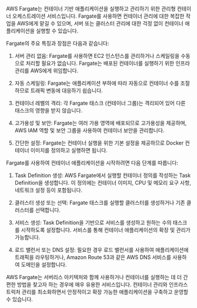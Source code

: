   
AWS Fargate는 컨테이너 기반 애플리케이션을 실행하고 관리하기 위한 관리형 컨테이너 오케스트레이션 서비스입니다. Fargate를 사용하면 컨테이너 관리에 대한 복잡한 작업을 AWS에게 맡길 수 있으며, 서버 또는 클러스터 관리에 대한 걱정 없이 컨테이너 애플리케이션을 실행할 수 있습니다.

Fargate의 주요 특징과 장점은 다음과 같습니다:

1. 서버 관리 없음: Fargate를 사용하면 EC2 인스턴스를 관리하거나 스케일링을 수동으로 처리할 필요가 없습니다. Fargate는 배포된 컨테이너를 실행하기 위한 인프라 관리를 AWS에게 위임합니다.
    
2. 자동 스케일링: Fargate는 애플리케이션 부하에 따라 자동으로 컨테이너 수를 조절하므로 트래픽 변동에 대응하기 쉽습니다.
    
3. 컨테이너 레벨의 격리: 각 Fargate 태스크 (컨테이너 그룹)는 격리되어 있어 다른 태스크의 영향을 받지 않습니다.
    
4. 고가용성 및 보안: Fargate는 여러 가용 영역에 배포되므로 고가용성을 제공하며, AWS IAM 역할 및 보안 그룹을 사용하여 컨테이너 보안을 관리합니다.
    
5. 간단한 설정: Fargate는 컨테이너 실행을 위한 기본 설정을 제공하므로 Docker 컨테이너 이미지를 정의하고 실행하면 됩니다.
    

Fargate를 사용하여 컨테이너 애플리케이션을 시작하려면 다음 단계를 따릅니다:

1. Task Definition 생성: AWS Fargate에서 실행할 컨테이너 정의를 작성하는 Task Definition을 생성합니다. 이 정의에는 컨테이너 이미지, CPU 및 메모리 요구 사항, 네트워크 설정 등이 포함됩니다.
    
2. 클러스터 생성 또는 선택: Fargate 태스크를 실행할 클러스터를 생성하거나 기존 클러스터를 선택합니다.
    
3. 서비스 생성: Task Definition을 기반으로 서비스를 생성하고 원하는 수의 태스크를 시작하도록 설정합니다. 서비스를 통해 컨테이너 애플리케이션의 확장 및 관리가 가능합니다.
    
4. 로드 밸런서 또는 DNS 설정: 필요한 경우 로드 밸런서를 사용하여 애플리케이션에 트래픽을 라우팅하거나, Amazon Route 53과 같은 AWS DNS 서비스를 사용하여 도메인을 설정합니다.
    

AWS Fargate는 서버리스 아키텍처와 함께 사용하거나 컨테이너를 실행하는 데 더 간편한 방법을 찾고자 하는 경우에 매우 유용한 서비스입니다. 컨테이너 관리와 인프라스트럭처 관리를 최소화하면서 안정적이고 확장 가능한 애플리케이션을 구축하고 운영할 수 있습니다.